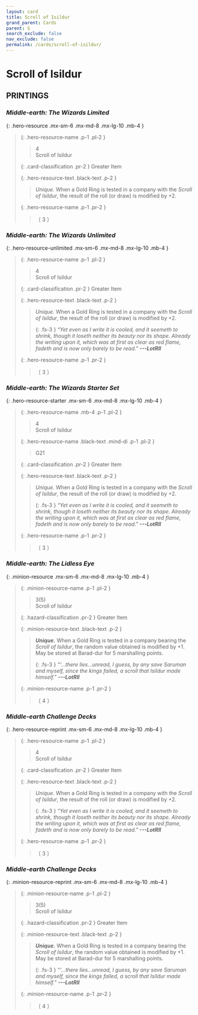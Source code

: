```yaml
---
layout: card
title: Scroll of Isildur
grand_parent: Cards
parent: S
search_exclude: false
nav_exclude: false
permalink: /cards/scroll-of-isildur/
---
```


# Scroll of Isildur


## PRINTINGS


### _Middle-earth: The Wizards Limited_

{: .hero-resource .mx-sm-6 .mx-md-8 .mx-lg-10 .mb-4 }
> {: .hero-resource-name .p-1 .pl-2 }
> > <div class="card-mp">4</div>
> > <div class="card-name">Scroll of Isildur</div>
>
> {: .card-classification .pr-2 }
> Greater Item
>
> {: .hero-resource-text .black-text .p-2 }
> > _Unique._ When a Gold Ring is tested in a company with the _Scroll of Isildur_, the result of the roll (or draw) is modified by +2.
> 
> {: .hero-resource-name .p-1 .pr-2 }
> > <div class="card-shield"></div>
> > <div class="card-corruption">〔 3 〕</div>

### _Middle-earth: The Wizards Unlimited_

{: .hero-resource-unlimited .mx-sm-6 .mx-md-8 .mx-lg-10 .mb-4 }
> {: .hero-resource-name .p-1 .pl-2 }
> > <div class="card-mp">4</div>
> > <div class="card-name">Scroll of Isildur</div>
>
> {: .card-classification .pr-2 }
> Greater Item
>
> {: .hero-resource-text .black-text .p-2 }
> > _Unique._ When a Gold Ring is tested in a company with the _Scroll of Isildur_, the result of the roll (or draw) is modified by +2. 
> > 
> > {: .fs-3 } 
> > _“Yet even as I write it is cooled, and it seemeth to shrink, though it loseth neither its beauty nor its shape. Already the writing upon it, which was at first as clear as red flame, fadeth and is now only barely to be read."_ ***---&#65279;LotRII***  
> 
> {: .hero-resource-name .p-1 .pr-2 }
> > <div class="card-shield"></div>
> > <div class="card-corruption">〔 3 〕</div>

### _Middle-earth: The Wizards Starter Set_

{: .hero-resource-starter .mx-sm-6 .mx-md-8 .mx-lg-10 .mb-4 }
> {: .hero-resource-name .mb-4 .p-1 .pl-2 }
> > <div class="card-mp">4</div>
> > <div class="card-name">Scroll of Isildur</div>
>
> {: .hero-resource-name .black-text .mind-di .p-1 .pl-2 }
> > <span class="red-text">G21</span>
>
> {: .card-classification .pr-2 }
> Greater Item
>
> {: .hero-resource-text .black-text .p-2 }
> > _Unique._ When a Gold Ring is tested in a company with the _Scroll of Isildur_, the result of the roll (or draw) is modified by +2. 
> > 
> > {: .fs-3 } 
> > _“Yet even as I write it is cooled, and it seemeth to shrink, though it loseth neither its beauty nor its shape. Already the writing upon it, which was at first as clear as red flame, fadeth and is now only barely to be read."_ ***---&#65279;LotRII***  
> 
> {: .hero-resource-name .p-1 .pr-2 }
> > <div class="card-shield"></div>
> > <div class="card-corruption">〔 3 〕</div>

### _Middle-earth: The Lidless Eye_

{: .minion-resource .mx-sm-6 .mx-md-8 .mx-lg-10 .mb-4 }
> {: .minion-resource-name .p-1 .pl-2 }
> > <div class="hazard-mp">3(5)</div>
> > <div class="card-name">Scroll of Isildur</div>
>
> {: .hazard-classification .pr-2 }
> Greater Item
>
> {: .minion-resource-text .black-text .p-2 }
> > _**Unique.**_ When a Gold Ring is tested in a company bearing the _Scroll of Isildur_, the random value obtained is modified by +1. May be stored at Barad-dur for 5 marshalling points.   
> > 
> > {: .fs-3 } 
> > _“‘...there lies...unread, I guess, by any save Saruman and myself, since the kings failed, a scroll that Isildur made himself."_ ***---&#65279;LotRII*** 
> 
> {: .minion-resource-name .p-1 .pr-2 }
> > <div class="card-shield"></div>
> > <div class="card-corruption-white">〔 4 〕</div>

### _Middle-earth Challenge Decks_

{: .hero-resource-reprint .mx-sm-6 .mx-md-8 .mx-lg-10 .mb-4 }
> {: .hero-resource-name .p-1 .pl-2 }
> > <div class="card-mp">4</div>
> > <div class="card-name">Scroll of Isildur</div>
>
> {: .card-classification .pr-2 }
> Greater Item
>
> {: .hero-resource-text .black-text .p-2 }
> > _Unique._ When a Gold Ring is tested in a company with the _Scroll of Isildur_, the result of the roll (or draw) is modified by +2. 
> > 
> > {: .fs-3 } 
> > _“Yet even as I write it is cooled, and it seemeth to shrink, though it loseth neither its beauty nor its shape. Already the writing upon it, which was at first as clear as red flame, fadeth and is now only barely to be read."_ ***---&#65279;LotRII***  
> 
> {: .hero-resource-name .p-1 .pr-2 }
> > <div class="card-shield"></div>
> > <div class="card-corruption">〔 3 〕</div>

### _Middle-earth Challenge Decks_

{: .minion-resource-reprint .mx-sm-6 .mx-md-8 .mx-lg-10 .mb-4 }
> {: .minion-resource-name .p-1 .pl-2 }
> > <div class="hazard-mp">3(5)</div>
> > <div class="card-name">Scroll of Isildur</div>
>
> {: .hazard-classification .pr-2 }
> Greater Item
>
> {: .minion-resource-text .black-text .p-2 }
> > _**Unique.**_ When a Gold Ring is tested in a company bearing the _Scroll of Isildur_, the random value obtained is modified by +1. May be stored at Barad-dur for 5 marshalling points.   
> > 
> > {: .fs-3 } 
> > _“‘...there lies...unread, I guess, by any save Saruman and myself, since the kings failed, a scroll that Isildur made himself."_ ***---&#65279;LotRII*** 
> 
> {: .minion-resource-name .p-1 .pr-2 }
> > <div class="card-shield"></div>
> > <div class="card-corruption-white">〔 4 〕</div>
